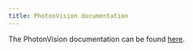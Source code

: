 ```yaml
---
title: PhotonVision documentation
---
```


The PhotonVision documentation can be found [here](https://docs.photonvision.org/en/latest/).
